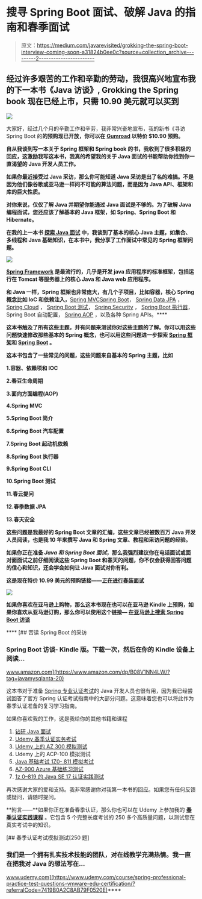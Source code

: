 # 搜寻 Spring Boot 面试、破解 Java 的指南和春季面试

> 原文：<https://medium.com/javarevisited/grokking-the-spring-boot-interview-coming-soon-a31824b0ee0c?source=collection_archive---------2----------------------->

## 经过许多艰苦的工作和辛勤的劳动，我很高兴地宣布我的下一本书《Java 访谈》, Grokking the Spring book 现在已经上市，只需 10.90 美元就可以买到

[![](img/329c0a1a708e7c95391b7006d0d28e0c.png)](https://gum.co/hrUXKY)

大家好，经过几个月的辛勤工作和辛劳，我非常兴奋地宣布，我的新书《寻访 Spring Boot 的[](https://gum.co/hrUXKY)**的预购现已开放，你可以在 [Gumroad](https://medium.com/u/4e3295cc7a0b?source=post_page-----a31824b0ee0c--------------------------------) 以特价 **$10.90** 预购。**

**自从我谈到写一本关于 Spring 框架和 Spring book 的书，我收到了很多积极的回应，这激励我写这本书，我真的希望我的关于 Java 面试的书能帮助你找到你一直渴望的 Java 开发人员工作。**

**如果你最近接受过 Java 采访，那么你可能知道 Java 采访是出了名的难搞。不是因为他们像谷歌或亚马逊一样问不可能的算法问题，而是因为 Java API、框架和库的巨大性质。**

**对你来说，仅仅了解 Java 并期望你能通过 Java 面试是不够的。为了破解 Java 编程面试，您还应该了解基本的 Java 框架，如 Spring、Spring Boot 和 Hibernate。**

**在我的上一本书 [**探索 Java 面试**](https://gumroad.com/l/QqjGH) 中，我谈到了基本的核心 Java 主题，如集合、多线程和 Java 基础知识，在本书中，我分享了工作面试中常见的 Spring 框架问题。**

**[![](img/b88a77d9638b2583c999e25268dd901e.png)](https://gumroad.com/l/QqjGH)**

**[Spring Framework](/javarevisited/10-best-online-courses-to-learn-spring-framework-in-2020-f7f73599c2fd) 是最流行的，几乎是开发 java 应用程序的标准框架，包括运行在 Tomcat 等服务器上的核心 Java 和 Java web 应用程序。**

**和 Java 一样，Spring 框架也非常庞大，有几个子项目，比如容器，核心 Spring 概念比如 IoC 和依赖注入，**[Spring MVC](/javarevisited/21-spring-mvc-rest-interview-questions-answers-for-beginners-and-experienced-developers-21ad3d4c9b82)[Spring Boot](/javarevisited/10-advanced-spring-boot-courses-for-experienced-java-developers-5e57606816bd?source=collection_home---4------0-----------------------)， [Spring Data JPA](https://www.java67.com/2021/01/spring-data-jpa-interview-questions-answers-java.html) ， [Spring Cloud](https://www.java67.com/2021/01/spring-cloud-interview-questions-with-answers-java.html) ， [Spring Boot 测试](https://javarevisited.blogspot.com/2021/02/-spring-boot-testing-interview-questions-answers-java.html)， [Spring Security](https://javarevisited.blogspot.com/2021/02/spring-security-interview-questions-answers-java.html#axzz6lIcZ8tnd) ， [Spring Boot 执行器](https://www.java67.com/2021/02/spring-boot-actuator-interview-questions-answers-java.html)，Spring Boot 自动配置， [Spring AOP](https://javarevisited.blogspot.com/2021/03/spring-aop-interview-questions-answers.html#axzz6nwXUSoGH) ，以及各种 Spring APIs。****

****这本书触及了所有这些主题，并有问题来测试你对这些主题的了解。你可以用这些问题快速修改那些基本的 Spring 概念，也可以用这些问题进一步探索 [Spring 框架](/javarevisited/top-10-free-courses-to-learn-spring-framework-for-java-developers-639db9348d25)和 [Spring Boot](/javarevisited/top-10-courses-to-learn-spring-boot-in-2020-best-of-lot-6ffce88a1b6e?source=---------39------------------) 。****

****这本书包含了一些常见的问题，这些问题来自基本的 Spring 主题，比如****

****1.容器、依赖项和 IOC****

****2.春豆生命周期****

****3.面向方面编程(AOP)****

****4.Spring MVC****

****5.Spring Boot 简介****

****6.Spring Boot 汽车配置****

****7.Spring Boot 起动机依赖****

****8.Spring Boot 执行器****

****9.Spring Boot CLI****

****10.Spring Boot 测试****

****11.春云提问****

****12.春季数据 JPA****

****13.春天安全****

****这些问题是我最好的 Spring Boot 文章的汇编，这些文章已经被数百万 Java 开发人员阅读，也是我 10 年来撰写 Java 和 Spring 文章、教程和采访问题的经验。****

****如果你正在准备 *Java 和 Spring Boot 面试*，那么我强烈建议你在电话面试或面对面面试之前仔细阅读这些 Spring Boot 和春天的问题，你不仅会获得回答问题的信心和知识，还会学会如何让 Java 面试对你有利。****

******这是现在特价 10.99 美元的预购链接**——[正在进行春装面试](https://gum.co/hrUXKY)****

****[![](img/4b6a412997785bdf34789602e92c1e48.png)](https://gum.co/hrUXKY)****

****如果你喜欢在亚马逊上购物，那么这本书现在也可以在亚马逊 Kindle 上预购，如果你喜欢从亚马逊订购，那么你可以使用这个链接— [**在亚马逊上搜索 Spring Boot 访谈**](https://www.amazon.com/dp/B08V1NN4LW/?tag=javamysqlanta-20)****

****[](https://www.amazon.com/dp/B08V1NN4LW/?tag=javamysqlanta-20) [## 苦读 Spring Boot 的采访

### Spring Boot 访谈- Kindle 版。下载一次，然后在你的 Kindle 设备上阅读…

www.amazon.com](https://www.amazon.com/dp/B08V1NN4LW/?tag=javamysqlanta-20) 

这本书对于准备 [Spring 专业认证考试](https://javarevisited.blogspot.com/2018/08/how-to-crack-spring-core-professional-certification-exam-java-latest.html#axzz5j90KOik7)的 Java 开发人员也很有用，因为我已经尝试回答了官方 Spring 认证考试指南中的大部分问题。这意味着您也可以将此作为春季认证准备的复习学习指南。

如果你喜欢我的工作，这是我给你的其他书籍和课程

1.  [钻研 Java 面试](https://gumroad.com/l/QqjGH)
2.  [Udemy 春季认证实务考试](https://www.udemy.com/course/spring-professional-practice-test-questions-vmware-edu-certification/?couponCode=5DAYPROMO)
3.  [Udemy 上的 AZ 300 模拟测试](https://www.udemy.com/course/az-303-microsoft-azure-architect-technologies-practice-tests/?couponCode=5DAYSPECIAL)
4.  Udemy 上的 ACP-100 模拟测试
5.  [Java 基础考试 1Z0- 811 模拟考试](https://www.udemy.com/course/java-foundations-exam-1z0-811-practice-tests-new/?referralCode=FE9DD7923503304B7EE3)
6.  [AZ-900 Azure 基础练习测试](https://www.udemy.com/course/az-900-practice-test-azure-fundamentls-certification-exam/?referralCode=C335B28D838A48DEDFA1)
7.  [1z 0–819 的 Java SE 17 认证实践测试](https://www.udemy.com/course/1z0-819-certification-oracle-java-17-exam-practice-test/?referralCode=8CCD5C00F8AE1259BBF1)

再次感谢大家的爱和支持。我非常感谢你对我第一本书的回应。如果您有任何反馈或疑问，请随时提问。

**附言——**如果你正在准备春季认证，那么你也可以在 Udemy 上参加我的 [**春季认证实践课程**](https://www.udemy.com/course/spring-professional-practice-test-questions-vmware-edu-certification/?referralCode=7419B0A2C8AB79F0520E) 。它包含 5 个完整长度考试的 250 多个高质量问题，以测试您在真实考试中的知识。

[](https://www.udemy.com/course/spring-professional-practice-test-questions-vmware-edu-certification/?referralCode=7419B0A2C8AB79F0520E) [## 春季认证考试模拟测试[250 题]

### 我们是一个拥有扎实技术技能的团队，对在线教学充满热情。我一直在把我对 Java 的想法写在…

www.udemy.com](https://www.udemy.com/course/spring-professional-practice-test-questions-vmware-edu-certification/?referralCode=7419B0A2C8AB79F0520E)****